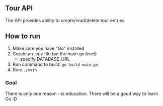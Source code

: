 ## Tour API
The API provides ability to create/read/delete tour entries

## How to run

1. Make sure you have "Go" installed
2. Create an .env file (on the main.go level)
    - specify DATABASE_URL
2. Run command to build:  `go build main.go`
3. Run: `./main`

### Goal
There is only one reason - is education. There will be a good way to learn Go :D